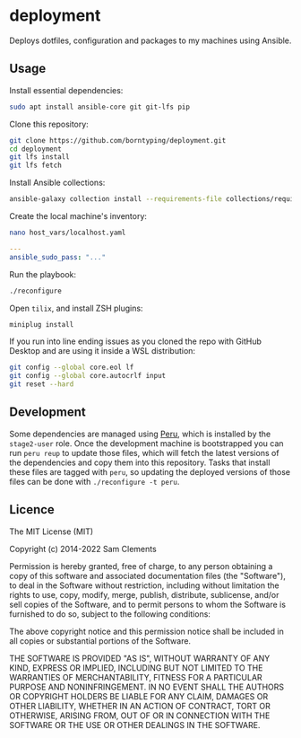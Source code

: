 deployment
==========

Deploys dotfiles, configuration and packages to my machines using Ansible.

Usage
-----

Install essential dependencies:

```bash
sudo apt install ansible-core git git-lfs pip
```

Clone this repository:

```bash
git clone https://github.com/borntyping/deployment.git
cd deployment
git lfs install
git lfs fetch
```

Install Ansible collections:

```bash
ansible-galaxy collection install --requirements-file collections/requirements.yml
```

Create the local machine's inventory:

```bash
nano host_vars/localhost.yaml
```

```yaml
---
ansible_sudo_pass: "..."
```

Run the playbook:

```bash
./reconfigure
```

Open `tilix`, and install ZSH plugins:

```zsh
miniplug install
```

If you run into line ending issues as you cloned the repo with GitHub Desktop and are using it inside a WSL distribution:

```bash
git config --global core.eol lf
git config --global core.autocrlf input
git reset --hard
```

Development
-----------

Some dependencies are managed using [Peru], which is installed by the
`stage2-user` role. Once the development machine is bootstrapped you can run
`peru reup` to update those files, which will fetch the latest versions of the
dependencies and copy them into this repository. Tasks that install these files
are tagged with `peru`, so updating the deployed versions of those files can be
done with `./reconfigure -t peru`.

Licence
-------

The MIT License (MIT)

Copyright (c) 2014-2022 Sam Clements

Permission is hereby granted, free of charge, to any person obtaining a copy
of this software and associated documentation files (the "Software"), to deal
in the Software without restriction, including without limitation the rights
to use, copy, modify, merge, publish, distribute, sublicense, and/or sell
copies of the Software, and to permit persons to whom the Software is
furnished to do so, subject to the following conditions:

The above copyright notice and this permission notice shall be included in
all copies or substantial portions of the Software.

THE SOFTWARE IS PROVIDED "AS IS", WITHOUT WARRANTY OF ANY KIND, EXPRESS OR
IMPLIED, INCLUDING BUT NOT LIMITED TO THE WARRANTIES OF MERCHANTABILITY,
FITNESS FOR A PARTICULAR PURPOSE AND NONINFRINGEMENT. IN NO EVENT SHALL THE
AUTHORS OR COPYRIGHT HOLDERS BE LIABLE FOR ANY CLAIM, DAMAGES OR OTHER
LIABILITY, WHETHER IN AN ACTION OF CONTRACT, TORT OR OTHERWISE, ARISING FROM,
OUT OF OR IN CONNECTION WITH THE SOFTWARE OR THE USE OR OTHER DEALINGS IN
THE SOFTWARE.

[Peru]: https://github.com/buildinspace/peru

